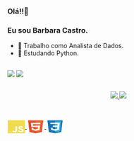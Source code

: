 ### Olá!!👋
### Eu sou Barbara Castro.

- 🔭 Trabalho como Analista de Dados.
- 🌱 Estudando Python.


 ##
 
  <div>
    <a href="https://www.linkedin.com/in/barbara-castro-61348b207/" target="_blank"><img src="https://img.shields.io/badge/-LinkedIn-%230077B5?style=for-the-badge&logo=linkedin&logoColor=white" target="_blank"></a>
    <a href="https://barbcastro.github.io/portfolio/" target="_blank"><img src="https://img.shields.io/badge/-Portf%C3%B3lio-green" target="_blank"></a>
    <a href= "https://barbcastro.github.io/portfolio/" target= "_blank"><img scr= "https://img.shields.io/badge/-Portf%C3%B3lio-green" target="_black"></a>
  </div>
  
##

  <div align="center">
    <a href="https://github.com/barbcastro">
    <img height="250em" src="https://github-readme-stats.vercel.app/api?username=barbcastro"/>
    <img height="250em" src="https://github-readme-stats.vercel.app/api/top-langs/?username=barbcastro"/> 
  </div>
  
##

  <div style="display: inline_block"><br>
    <img align="center" height="30" width="40" src="https://raw.githubusercontent.com/devicons/devicon/master/icons/javascript/javascript-plain.svg">
    <img align="center" height="30" width="40" src="https://raw.githubusercontent.com/devicons/devicon/master/icons/html5/html5-original.svg">
    <img align="center" height="30" width="40" src="https://raw.githubusercontent.com/devicons/devicon/master/icons/css3/css3-original.svg">
  </div>

##
